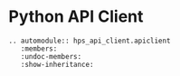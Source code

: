 # Python API Client



```{eval-rst}
.. automodule:: hps_api_client.apiclient
   :members:
   :undoc-members:
   :show-inheritance:
```

